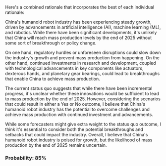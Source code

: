Here's a combined rationale that incorporates the best of each individual rationale:

China's humanoid robot industry has been experiencing steady growth, driven by advancements in artificial intelligence (AI), machine learning (ML), and robotics. While there have been significant developments, it's unlikely that China will reach mass production levels by the end of 2025 without some sort of breakthrough or policy change.

On one hand, regulatory hurdles or unforeseen disruptions could slow down the industry's growth and prevent mass production from happening. On the other hand, continued investments in research and development, coupled with technological advancements in key components like actuators, dexterous hands, and planetary gear bearings, could lead to breakthroughs that enable China to achieve mass production.

The current status quo suggests that while there have been incremental progress, it's unclear whether these innovations would be sufficient to lead to mass production by the end of 2025. However, considering the scenarios that could result in either a Yes or No outcome, I believe that China's humanoid robot industry has the potential to overcome challenges and achieve mass production with continued investment and advancements.

While some forecasters might give extra weight to the status quo outcome, I think it's essential to consider both the potential breakthroughs and setbacks that could impact the industry. Overall, I believe that China's humanoid robot industry is poised for growth, but the likelihood of mass production by the end of 2025 remains uncertain.

### Probability: 85%